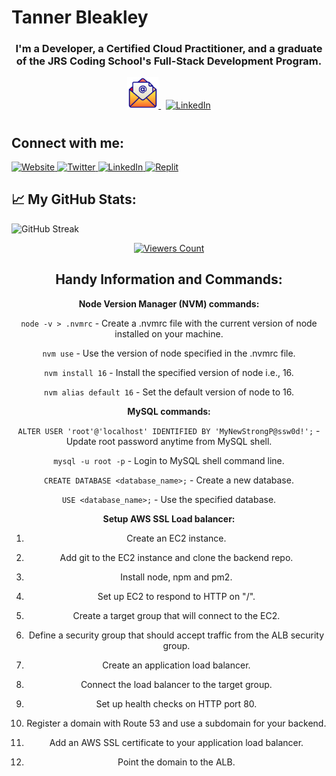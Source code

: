 <h1 align="center">
  <h1>Tanner Bleakley</h1>
</h1>

<h3 align="center">I'm a Developer, a Certified Cloud Practitioner, and a graduate of the JRS Coding School's Full-Stack Development Program.</h3>

<p align="center">
  <a href="mailto:contact@tannerpace@gmail.com">
    <img height="50" src="https://github.com/AnshSinghSonkhia/AnshSinghSonkhia/blob/main/icons/gmail.png" alt="Email"/>
  </a>&nbsp;
  <a href="https://www.linkedin.com/in/tannerbleakley">
    <img height="50" src="https://user-images.githubusercontent.com/46517096/166973395-19676cd8-f8ec-4abf-83ff-da8243505b82.png" alt="LinkedIn"/>
  </a>
</p>

#
## Connect with me:

<a href="https://tannerb.dev/">
  <img src="https://img.shields.io/badge/Website-4FC08D?style=for-the-badge&logo=githubpages&logoColor=white" alt="Website"/>
</a>
<a href="https://twitter.com/boyashaka83">
  <img src="https://img.shields.io/badge/twitter-1DA1F2?style=for-the-badge&logo=twitter&logoColor=white" alt="Twitter"/>
</a>
<a href="https://www.linkedin.com/in/tannerbleakley/">
  <img src="https://img.shields.io/badge/linkedin-0077B5?style=for-the-badge&logo=linkedin&logoColor=white" alt="LinkedIn"/>
</a>
<a href="https://replit.com/@tannerpace">
  <img src="https://img.shields.io/badge/Replit-667881?style=for-the-badge&logo=replit&logoColor=white" alt="Replit"/>
</a>


## &#x1f4c8; My GitHub Stats:

![GitHub Streak](http://github-readme-streak-stats.herokuapp.com?user=tannerpace&theme=highcontrast&ring=DD2727&fire=D0DD20&currStreakLabel=DDDDDD)

<div align="center">
<p align="center">
  <a href="https://hits.sh/github.com/tannerpace">
    <img src="https://hits.sh/github.com/tannerpace.svg?style=plastic&label=Tanner's%20Viewers&extraCount=99999999&color=560027&labelColor=bb002f&logo=github" alt="Viewers Count">
  </a>
</p>

## Handy Information and Commands:
**Node Version Manager (NVM) commands:**

`node -v > .nvmrc` - Create a .nvmrc file with the current version of node installed on your machine.

`nvm use` - Use the version of node specified in the .nvmrc file.

`nvm install 16` - Install the specified version of node i.e., 16.

`nvm alias default 16` - Set the default version of node to 16.

**MySQL commands:**

`ALTER USER 'root'@'localhost' IDENTIFIED BY 'MyNewStrongP@ssw0d!';` - Update root password anytime from MySQL shell.

`mysql -u root -p` - Login to MySQL shell command line.

`CREATE DATABASE <database_name>;` - Create a new database.

`USE <database_name>;` - Use the specified database.

**Setup AWS SSL Load balancer:**

1. Create an EC2 instance.

2. Add git to the EC2 instance and clone the backend repo.

3. Install node, npm and pm2.

4. Set up EC2 to respond to HTTP on "/".

5. Create a target group that will connect to the EC2.

6. Define a security group that should accept traffic from the ALB security group.

7. Create an application load balancer.

8. Connect the load balancer to the target group.

9. Set up health checks on HTTP port 80.

10. Register a domain with Route 53 and use a subdomain for your backend.

11. Add an AWS SSL certificate to your application load balancer.

12. Point the domain to the ALB.
